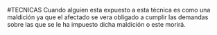 #TECNICAS 
Cuando alguien esta expuesto a esta técnica es como una maldición ya que el afectado se vera obligado a cumplir las demandas sobre las que se le ha impuesto dicha maldición o este morirá.